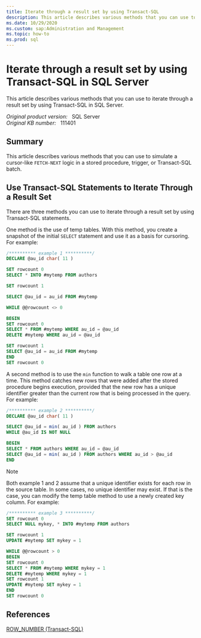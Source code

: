 ```yaml
---
title: Iterate through a result set by using Transact-SQL
description: This article describes various methods that you can use to iterate through a result set by using Transact-SQL in SQL Server.
ms.date: 10/29/2020
ms.custom: sap:Administration and Management
ms.topic: how-to
ms.prod: sql
---
```


# Iterate through a result set by using Transact-SQL in SQL Server

This article describes various methods that you can use to iterate through a result set by using Transact-SQL in SQL Server.

_Original product version:_ &nbsp; SQL Server  
_Original KB number:_ &nbsp; 111401

## Summary

This article describes various methods that you can use to simulate a cursor-like `FETCH-NEXT` logic in a stored procedure, trigger, or Transact-SQL batch.

## Use Transact-SQL Statements to Iterate Through a Result Set

There are three methods you can use to iterate through a result set by using Transact-SQL statements.

One method is the use of temp tables. With this method, you create a snapshot of the initial `SELECT` statement and use it as a basis for cursoring. For example:

```SQL
/********** example 1 **********/
DECLARE @au_id char( 11 )

SET rowcount 0
SELECT * INTO #mytemp FROM authors

SET rowcount 1

SELECT @au_id = au_id FROM #mytemp

WHILE @@rowcount <> 0

BEGIN
SET rowcount 0
SELECT * FROM #mytemp WHERE au_id = @au_id
DELETE #mytemp WHERE au_id = @au_id

SET rowcount 1
SELECT @au_id = au_id FROM #mytemp
END
SET rowcount 0

```

A second method is to use the `min` function to walk a table one row at a time. This method catches new rows that were added after the stored procedure begins execution, provided that the new row has a unique identifier greater than the current row that is being processed in the query. For example:

```SQL
/********** example 2 **********/
DECLARE @au_id char( 11 )

SELECT @au_id = min( au_id ) FROM authors
WHILE @au_id IS NOT NULL

BEGIN
SELECT * FROM authors WHERE au_id = @au_id
SELECT @au_id = min( au_id ) FROM authors WHERE au_id > @au_id
END
```

> [!NOTE]
> Both example 1 and 2 assume that a unique identifier exists for each row in the source table. In some cases, no unique identifier may exist. If that is the case, you can modify the temp table method to use a newly created key column. For example:

```SQL
/********** example 3 **********/
SET rowcount 0
SELECT NULL mykey, * INTO #mytemp FROM authors

SET rowcount 1
UPDATE #mytemp SET mykey = 1

WHILE @@rowcount > 0
BEGIN
SET rowcount 0
SELECT * FROM #mytemp WHERE mykey = 1
DELETE #mytemp WHERE mykey = 1
SET rowcount 1
UPDATE #mytemp SET mykey = 1
END
SET rowcount 0
```

## References

[ROW_NUMBER (Transact-SQL)](/sql/t-sql/functions/row-number-transact-sql)

